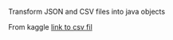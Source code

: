  Transform JSON and CSV files into java objects 
 
From kaggle [link to csv fil](https://www.kaggle.com/datasets/8bde35079db4807b9a5b8e5bfc6c864e5f5b3143544af7a2b67bdd032b1fab59?resource=download)
 
